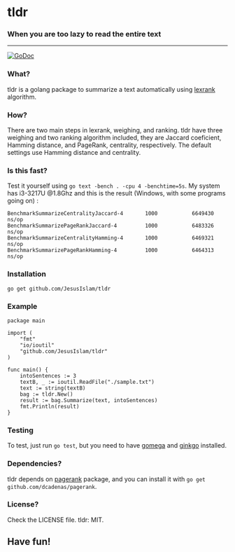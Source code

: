 # tldr
### When you are too lazy to read the entire text
------------------------------------------------------
[![GoDoc](https://godoc.org/github.com/JesusIslam/tldr?status.svg)](https://godoc.org/github.com/JesusIslam/tldr)

### What?
tldr is a golang package to summarize a text automatically using [lexrank](http://www.cs.cmu.edu/afs/cs/project/jair/pub/volume22/erkan04a-html/erkan04a.html) algorithm.

### How?
There are two main steps in lexrank, weighing, and ranking. tldr have three weighing and two ranking algorithm included, they are Jaccard coeficient, Hamming distance, and PageRank, centrality, respectively. The default settings use Hamming distance and centrality.

### Is this fast?
Test it yourself using `go text -bench . -cpu 4 -benchtime=5s`. 
My system has i3-3217U @1.8Ghz and this is the result (Windows, with some programs going on) :
```
BenchmarkSummarizeCentralityJaccard-4       1000           6649430 ns/op
BenchmarkSummarizePageRankJaccard-4         1000           6483326 ns/op
BenchmarkSummarizeCentralityHamming-4       1000           6469321 ns/op
BenchmarkSummarizePageRankHamming-4         1000           6464313 ns/op
``` 

### Installation
`go get github.com/JesusIslam/tldr`

### Example

```
package main

import (
	"fmt"
	"io/ioutil"
	"github.com/JesusIslam/tldr"
)

func main() {
	intoSentences := 3
	textB, _ := ioutil.ReadFile("./sample.txt")
	text := string(textB)
	bag := tldr.New()
	result := bag.Summarize(text, intoSentences)
	fmt.Println(result)
}
```
### Testing
To test, just run `go test`, but you need to have [gomega](http://github.com/onsi/gomega) and [ginkgo](http://github.com/onsi/ginkgo) installed.

### Dependencies?
tldr depends on [pagerank](https://github.com/dcadenas/pagerank) package, and you can install it with `go get github.com/dcadenas/pagerank`.

### License?
Check the LICENSE file. tldr: MIT.

## Have fun!